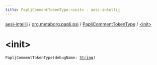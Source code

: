 ```yaml
---
title: PapljCommentTokenType.<init> - aesi-intellij
---
```


[aesi-intellij](../../index.html) / [org.metaborg.paplj.psi](../index.html) / [PapljCommentTokenType](index.html) / [&lt;init&gt;](.)

# &lt;init&gt;

`PapljCommentTokenType(debugName: `[`String`](https://kotlinlang.org/api/latest/jvm/stdlib/kotlin/-string/index.html)`)`
